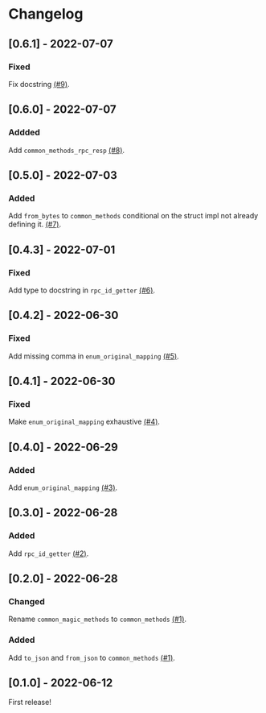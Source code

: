# Changelog

## [0.6.1] - 2022-07-07

### Fixed

Fix docstring [(#9)](https://github.com/kevinheavey/solders-macros/pull/9).

## [0.6.0] - 2022-07-07

### Addded

Add `common_methods_rpc_resp` [(#8)](https://github.com/kevinheavey/solders-macros/pull/8).

## [0.5.0] - 2022-07-03

### Added

Add `from_bytes` to `common_methods` conditional on the struct impl not already defining it. [(#7)](https://github.com/kevinheavey/solders-macros/pull/7).

## [0.4.3] - 2022-07-01

### Fixed

Add type to docstring in `rpc_id_getter` [(#6)](https://github.com/kevinheavey/solders-macros/pull/6).

## [0.4.2] - 2022-06-30

### Fixed

Add missing comma in `enum_original_mapping` [(#5)](https://github.com/kevinheavey/solders-macros/pull/5).

## [0.4.1] - 2022-06-30

### Fixed

Make `enum_original_mapping` exhaustive [(#4)](https://github.com/kevinheavey/solders-macros/pull/4).

## [0.4.0] - 2022-06-29

### Added

Add `enum_original_mapping` [(#3)](https://github.com/kevinheavey/solders-macros/pull/3).

## [0.3.0] - 2022-06-28

### Added

Add `rpc_id_getter` [(#2)](https://github.com/kevinheavey/solders-macros/pull/2).

## [0.2.0] - 2022-06-28

### Changed

Rename `common_magic_methods` to `common_methods` [(#1)](https://github.com/kevinheavey/solders-macros/pull/1).

### Added

Add `to_json` and `from_json` to `common_methods` [(#1)](https://github.com/kevinheavey/solders-macros/pull/1).

## [0.1.0] - 2022-06-12

First release!
